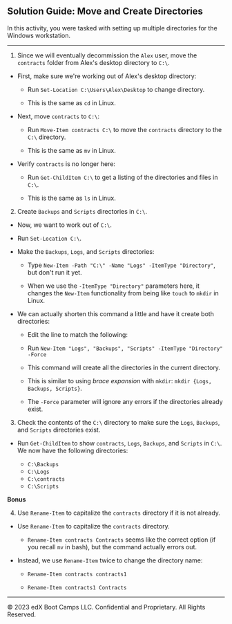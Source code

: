 ## Solution Guide: Move and Create Directories

In this activity, you were tasked with setting up multiple directories for the Windows workstation.

---

1. Since we will eventually decommission the `Alex` user, move the `contracts` folder from Alex's desktop directory to `C:\`.


  - First, make sure we're working out of Alex's desktop directory:

    - Run `Set-Location C:\Users\Alex\Desktop` to change directory.

    - This is the same as `cd` in Linux.

  - Next, move `contracts` to `C:\`:

    - Run `Move-Item contracts C:\` to move the `contracts` directory to the `C:\` directory.

    - This is the same as `mv` in Linux.

  - Verify `contracts` is no longer here:

    - Run `Get-ChildItem C:\` to get a listing of the directories and files in `C:\`.

    - This is the same as `ls` in Linux.


2. Create `Backups` and `Scripts` directories in `C:\`.


  - Now, we want to work out of `C:\`.

  - Run `Set-Location C:\`.

  - Make the `Backups`, `Logs`, and `Scripts` directories:

    - Type `New-Item -Path "C:\" -Name "Logs" -ItemType "Directory"`, but don't run it yet.

    - When we use the `-ItemType "Directory"` parameters here, it changes the `New-Item` functionality from being like `touch` to `mkdir` in Linux.

  - We can actually shorten this command a little and have it create both directories:

    - Edit the line to match the following:

    - Run `New-Item "Logs", "Backups", "Scripts" -ItemType "Directory" -Force`

    - This command will create all the directories in the current directory.

    - This is similar to using _brace expansion_ with `mkdir`:  `mkdir {Logs, Backups, Scripts}`.

    - The `-Force` parameter will ignore any errors if the directories already exist.

3. Check the contents of the `C:\` directory to make sure the `Logs`, `Backups`, and `Scripts` directories exist.


  - Run `Get-ChildItem` to show `contracts`, `Logs`, `Backups`, and `Scripts` in `C:\`. We now have the following directories:

    - `C:\Backups`
    - `C:\Logs`
    - `C:\contracts`
    - `C:\Scripts`

**Bonus**

4. Use `Rename-Item` to capitalize the `contracts` directory if it is not already.


  - Use `Rename-Item` to capitalize the `contracts` directory. 

    - `Rename-Item contracts Contracts` seems like the correct option (if you recall `mv` in bash), but the command actually errors out. 

  - Instead, we use `Rename-Item` twice to change the directory name: 

    - `Rename-Item contracts contracts1`

    - `Rename-Item contracts1 Contracts`

---
© 2023 edX Boot Camps LLC. Confidential and Proprietary. All Rights Reserved.
